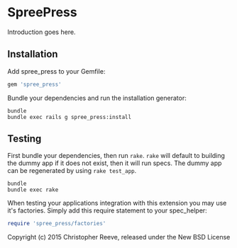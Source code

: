 SpreePress
==========

Introduction goes here.

Installation
------------

Add spree_press to your Gemfile:

```ruby
gem 'spree_press'
```

Bundle your dependencies and run the installation generator:

```shell
bundle
bundle exec rails g spree_press:install
```

Testing
-------

First bundle your dependencies, then run `rake`. `rake` will default to building the dummy app if it does not exist, then it will run specs. The dummy app can be regenerated by using `rake test_app`.

```shell
bundle
bundle exec rake
```

When testing your applications integration with this extension you may use it's factories.
Simply add this require statement to your spec_helper:

```ruby
require 'spree_press/factories'
```

Copyright (c) 2015 Christopher Reeve, released under the New BSD License
